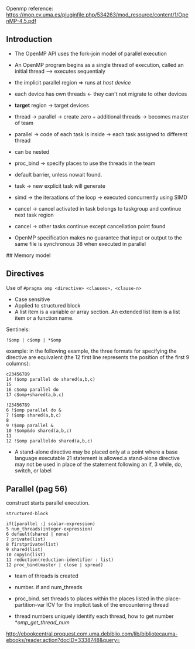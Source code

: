 
Openmp reference: https://mop.cv.uma.es/pluginfile.php/534263/mod_resource/content/1/OpenMP-4.5.pdf

## Introduction

* The OpenMP API uses the fork-join model of parallel execution

* An OpenMP program begins as a single thread of execution, called an initial thread --> executes sequentialy

* the implicit parallel region => runs at _host device_

* each device has own threads <- they can't not migrate to other devices

* **target** region -> target devices

* thread -> parallel -> create zero + additional threads -> becomes master of team

* parallel -> code of each task is inside -> each task assigned to different thread

* can be nested

* proc_bind -> specify places to use the threads in the team

* default barrier, unless nowait found.

* task -> new explicit task will generate

* simd -> the iteraations of the loop -> executed concurrently using SIMD

* cancel -> cancel activated in task belongs to taskgroup and continue next task region

* cancel -> other tasks continue except cancellation point found

* OpenMP specification makes no guarantee that input or output to the same file is synchronous
38 when executed in parallel

## Memory model



## Directives

Use of ```#pragma omp <directive> <clauses>, <clause-n>```

* Case sensitive
* Applied to structured block
* A list item is a variable or array section. An extended list item is a list item or a function name.

Sentinels:

```!$omp | c$omp | *$omp```


example:
in the following example, the three formats for specifying the directive are equivalent (the
12 first line represents the position of the first 9 columns):
```
c23456789
14 !$omp parallel do shared(a,b,c)
15
16 c$omp parallel do
17 c$omp+shared(a,b,c)
```


```
!23456789
6 !$omp parallel do &
7 !$omp shared(a,b,c)
8
9 !$omp parallel &
10 !$omp&do shared(a,b,c)
11
12 !$omp paralleldo shared(a,b,c)
```

* A stand-alone directive may be placed only at a point where a base language executable
21 statement is allowed.a stand-alone directive may not be used in place of the statement following an if,
3 while, do, switch, or label

## Parallel (pag 56)

construct starts parallel execution.

```#pragma omp parallel [clause[ [,] clause] ... ] new-line
structured-block

if([parallel :] scalar-expression)
5 num_threads(integer-expression)
6 default(shared | none)
7 private(list)
8 firstprivate(list)
9 shared(list)
10 copyin(list)
11 reduction(reduction-identifier : list)
12 proc_bind(master | close | spread)
```

* team of threads is created
* number. if and num_threads
* proc_bind. set threads to places within the places listed in the place-partition-var ICV for the implicit task of the encountering thread

* thread numbers uniquely identify each thread, how to get number **omp_get_thread_num*

http://ebookcentral.proquest.com.uma.debiblio.com/lib/bibliotecauma-ebooks/reader.action?docID=3338748&query=



